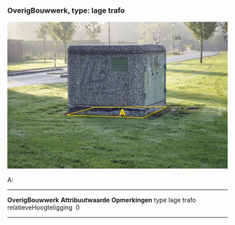 <div>

### OverigBouwwerk, type: lage trafo

![](media/image69.jpg)

A:

  ------------------------ --------------------- -----------------
  **OverigBouwwerk**       **Attribuutwaarde**   **Opmerkingen**
  type                     lage trafo             
  relatieveHoogteligging    0                     
  ------------------------ --------------------- -----------------

</div>
